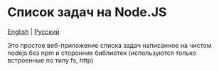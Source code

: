 # Список задач на Node.JS

[English](README.md) | [Русский](README.ru.md)

Это простое веб-приложение списка задач написанное на чистом nodejs без npm и сторонних библиотек (используются только встроенные по типу fs, http)